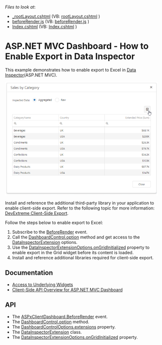 *Files to look at*:
* [\_rootLayout.cshtml](./CS/datainspectorExport/Views/Shared/_rootLayout.cshtml) (VB: [rootLayout.cshtml](./VB/datainspectorExport/Views/Shared/_rootLayout.cshtml) )
* [beforeRender.js](./CS/datainspectorExport/Scripts/beforeRender.js) (VB: [beforeRender.js](./VB/datainspectorExport/Scripts/beforeRender.js) )
* [Index.cshtml](./CS/datainspectorExport/Views/Home/Index.cshtml) (VB: [Index.cshtml](./VB/datainspectorExport/Views/Home/Index.cshtml) )

# ASP.NET MVC Dashboard - How to Enable Export in Data Inspector


This example demonstrates how to enable export to Excel in [Data Inspector](https://docs.devexpress.com/Dashboard/401194/common-features/underlying-and-displayed-data/data-inspector)(ASP.NET MVC). 

![](images/data_inspector_export.png)


Install and reference the additional third-party library in your application to enable client-side export. Refer to the following topic for more information: [DevExtreme Client-Side Export](https://js.devexpress.com/Documentation/ApiReference/UI_Components/dxDataGrid/Configuration/export/).

Follow the steps below to enable export to Excel:

1. Subscribe to the [BeforeRender](https://docs.devexpress.com/Dashboard/js-ASPxClientDashboard#js_aspxclientdashboard_beforerender) event. 
2. Call the [DashboardControl.option](https://docs.devexpress.com/Dashboard/js-DevExpress.Dashboard.DashboardControl?p=netframework#js_devexpress_dashboard_dashboardcontrol_option_args_) method and get access to the [DataInspectorExtension](https://docs.devexpress.com/Dashboard/js-DevExpress.Dashboard.DataInspectorExtension) options.
3. Use the [DataInspectorExtensionOptions.onGridInitialized](https://docs.devexpress.com/Dashboard/js-DevExpress.Dashboard.DataInspectorExtensionOptions#js_devexpress_dashboard_datainspectorextensionoptions_ongridinitialized) property to enable export in the Grid widget before its content is loaded.
4. Install and reference additional libraries required for client-side export.

## Documentation

* [Access to Underlying Widgets](https://docs.devexpress.com/Dashboard/401089/web-dashboard/aspnet-mvc-dashboard-extension/access-to-underlying-widgets?p=netframework)
* [Client-Side API Overview for ASP.NET MVC Dashboard](https://docs.devexpress.com/Dashboard/16796/web-dashboard/aspnet-mvc-dashboard-extension/client-side-api-overview?p=netframework)

## API

* The [ASPxClientDashboard.BeforeRender](https://docs.devexpress.com/Dashboard/js-ASPxClientDashboard#js_aspxclientdashboard_beforerender) event.
* The [DashboardControl.option](https://docs.devexpress.com/Dashboard/js-DevExpress.Dashboard.DashboardControl?p=netframework#js_devexpress_dashboard_dashboardcontrol_option_args_) method.
* The [DashboardControlOptions.extensions](https://docs.devexpress.com/Dashboard/js-DevExpress.Dashboard.DataInspectorExtensionOptions) property.
* The [DataInspectorExtension](https://docs.devexpress.com/Dashboard/js-DevExpress.Dashboard.DataInspectorExtension) class.
* The [DataInspectorExtensionOptions.onGridInitialized](https://docs.devexpress.com/Dashboard/js-DevExpress.Dashboard.DataInspectorExtensionOptions#js_devexpress_dashboard_datainspectorextensionoptions_ongridinitialized) property.

